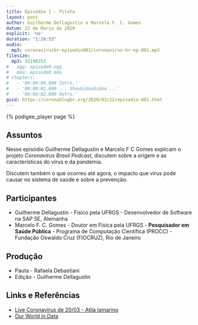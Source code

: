 ```yaml
---
title: Episódio 1 - Piloto
layout: post
author: Guilherme Dellagustin e Marcelo F. C. Gomes
datum: 22 de Março de 2020
explicit: 'no'
duration: "1:28:53"
audio:
  mp3: coronavirusbr-episodio001/coronavirus-br-ep-001.mp3
filesize:
  mp3: 33190253
#   ogg: episode0.ogg
#   m4a: episode0.m4a
# chapters:
#   - '00:00:00.000 Intro.'
#   - '00:00:01.000 ... Shoubidoubidoo ...'
#   - '00:00:02.000 Outro.'
guid: https://coronablogbr.org/2020/03/22/episodio-001.html
---
```


{% podigee_player page %}

## Assuntos

Nesse episódio Guilherme Dellagustin e Marcelo F C Gomes explicam o projeto _Coronavírus Brasil Podcast_, discutem sobre a origem e as características do vírus e da pandemia.

Discutem também o que ocorreu até agora, o impacto que vírus pode causar no sistema de saúde e sobre a prevenção.

## Participantes

* Guilherme Dellagustin - Físico pela UFRGS - Desenvolvedor de Software na SAP SE, Alemanha
* Marcelo F. C. Gomes - Doutor em Física pela UFRGS - **Pesquisador em Saúde Pública** - Programa de Computação Científica (PROCC) - Fundação Oswaldo Cruz (FIOCRUZ), Rio de Janeiro

## Produção

* Pauta - Rafaela Debastiani
* Edição - Guilherme Dellagustin

## Links e Referências

* [Live Coronavírus de 20/03 - Atila Iamarino](https://youtu.be/zF2pXXJIAGM)
* [Our World in Data](https://ourworldindata.org/coronavirus)